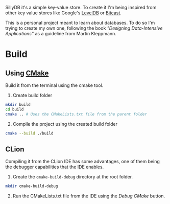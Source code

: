 SillyDB it's a simple key-value store. To create it I'm being inspired from other key value stores like Google's [LevelDB](https://github.com/google/leveldb/tree/main) or [Bitcast](https://github.com/basho/bitcask).

This is a personal project meant to learn about databases. To do so I'm trying to create my own one, following the book *"Designing Data-Intensive Applications"* as a guideline from Martin Kleppmann. 

# Build

## Using [CMake](https://cmake.org/)

Build it from the terminal using the cmake tool.

1. Create build folder
```bash
mkdir build
cd build
cmake .. # Uses the CMakeLists.txt file from the parent folder
```

2. Compile the project using the created build folder
```bash
cmake --build ./build
```

## CLion
Compiling it from the CLion IDE has some advantages, one of them being the debugger capabilities that the IDE enables.

1. Create the `cmake-build-debug` directory at the root folder.
```bash
mkdir cmake-build-debug
```

2. Run the CMakeLists.txt file from the IDE using the *Debug CMake* button.
